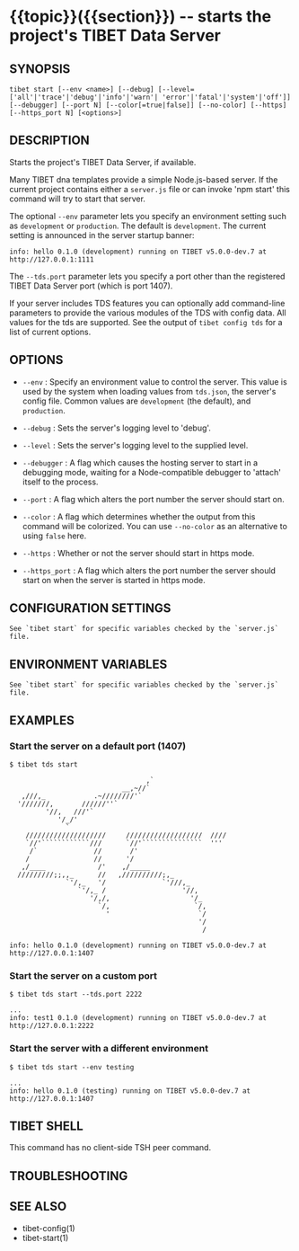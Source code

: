 {{topic}}({{section}}) -- starts the project's TIBET Data Server
=============================================

## SYNOPSIS

`tibet start [--env <name>]
    [--debug]
    [--level=['all'|'trace'|'debug'|'info'|'warn'|
                'error'|'fatal'|'system'|'off']]
    [--debugger] [--port N] [--color[=true|false]] [--no-color]
    [--https] [--https_port N]
    [<options>]`

## DESCRIPTION

Starts the project's TIBET Data Server, if available.

Many TIBET dna templates provide a simple Node.js-based server. If
the current project contains either a `server.js` file or can invoke
'npm start' this command will try to start that server.

The optional `--env` parameter lets you specify an environment setting
such as `development` or `production`. The default is `development`.
The current setting is announced in the server startup banner:

    info: hello 0.1.0 (development) running on TIBET v5.0.0-dev.7 at http://127.0.0.1:1111

The `--tds.port` parameter lets you specify a port other than
the registered TIBET Data Server port (which is port 1407).

If your server includes TDS features you can optionally add
command-line parameters to provide the various modules of the TDS
with config data. All values for the tds are supported. See the
output of `tibet config tds` for a list of current options.

## OPTIONS

  * `--env` :
    Specify an environment value to control the server. This value is used by
the system when loading values from `tds.json`, the server's config file. Common
values are `development` (the default), and `production`.

  * `--debug` :
    Sets the server's logging level to 'debug'.

  * `--level` :
    Sets the server's logging level to the supplied level.

  * `--debugger` :
    A flag which causes the hosting server to start in a debugging mode, waiting
for a Node-compatible debugger to 'attach' itself to the process.

  * `--port` :
    A flag which alters the port number the server should start on.

  * `--color` :
    A flag which determines whether the output from this command will be
colorized. You can use `--no-color` as an alternative to using `false` here.

  * `--https` :
    Whether or not the server should start in https mode.

  * `--https_port` :
    A flag which alters the port number the server should start on when the
server is started in https mode.

## CONFIGURATION SETTINGS

    See `tibet start` for specific variables checked by the `server.js` file.

## ENVIRONMENT VARIABLES

    See `tibet start` for specific variables checked by the `server.js` file.

## EXAMPLES

### Start the server on a default port (1407)

    $ tibet tds start

                                      ,`
                                __,~//`
       ,///,_            .~////////'`
      '///////,       //////''`
             '//,   ///'`
                '/_/'
                  `
        ////////////////////     ///////////////////  ////
        `//'````````````///      `//'```````````````  '''
         /`              //       /'
        /                //      '/
       ,/____             /'    ,/_____
      /////////;;,,_      //   ,//////////;,_
                  `'/,_   '/              `'///,_
                     `'/,_ /                   '//,
                        '/,/,                    '/_
                          `/,                     `/,
                            '                      `/
                                                   '/
                                                    /

    info: hello 0.1.0 (development) running on TIBET v5.0.0-dev.7 at http://127.0.0.1:1407

### Start the server on a custom port

    $ tibet tds start --tds.port 2222

    ...
    info: test1 0.1.0 (development) running on TIBET v5.0.0-dev.7 at http://127.0.0.1:2222

### Start the server with a different environment

    $ tibet tds start --env testing

    ...
    info: hello 0.1.0 (testing) running on TIBET v5.0.0-dev.7 at http://127.0.0.1:1407

## TIBET SHELL

This command has no client-side TSH peer command.

## TROUBLESHOOTING


## SEE ALSO

  * tibet-config(1)
  * tibet-start(1)
